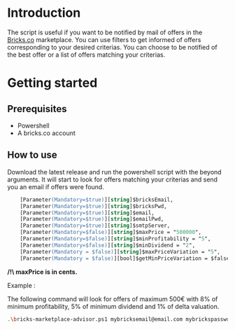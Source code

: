 # Introduction

The script is useful if you want to be notified by mail of offers in the [Bricks.co](https://www.bricks.co) marketplace. You can use filters to get informed of offers corresponding to your desired criterias. You can choose to be notified of the best offer or a list of offers matching your criterias.

# Getting started

## Prerequisites

- Powershell
- A bricks.co account

## How to use

Download the latest release and run the powershell script with the beyond arguments. It will start to look for offers matching your criterias and send you an email if offers were found.

```ps
    [Parameter(Mandatory=$true)][string]$bricksEmail,
    [Parameter(Mandatory=$true)][string]$bricksPwd,
    [Parameter(Mandatory=$true)][string]$email,
    [Parameter(Mandatory=$true)][string]$emailPwd,
    [Parameter(Mandatory=$true)][string]$smtpServer,
    [Parameter(Mandatory=$false)][string]$maxPrice = "500000",
    [Parameter(Mandatory=$false)][string]$minProfitability = "5",
    [Parameter(Mandatory=$false)][string]$minDividend = "2",
    [Parameter(Mandatory = $false)][string]$maxPriceVariation = "5",
    [Parameter(Mandatory = $false)][bool]$getMinPriceVariation = $false
```

**/!\ maxPrice is in cents.**

Example : 

The following command will look for offers of maximum 500€ with 8% of minimum profitability, 5% of minimum dividend and 1% of delta valuation.

```sh
.\bricks-marketplace-advisor.ps1 mybricksemail@email.com mybrickspassword mypersonalemail mypersonalemailpassword smtp.office365.com 50000 8 5 1
```
